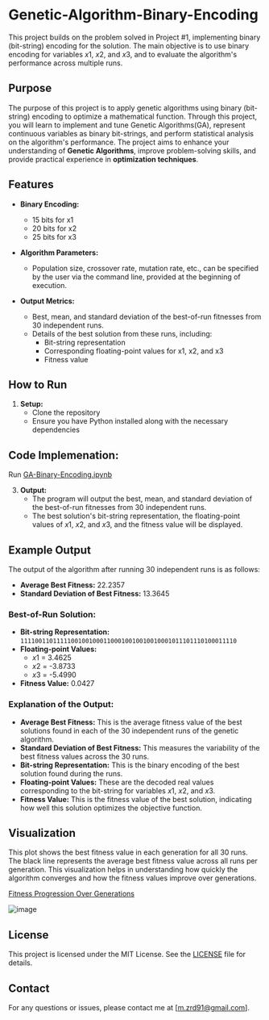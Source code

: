 # Genetic-Algorithm-Binary-Encoding

This project builds on the problem solved in Project #1, implementing binary (bit-string) encoding for the solution. The main objective is to use binary encoding for variables $x1$, $x2$, and $x3$, and to evaluate the algorithm's performance across multiple runs.

## Purpose

The purpose of this project is to apply genetic algorithms using binary (bit-string) encoding to optimize a mathematical function. Through this project, you will learn to implement and tune Genetic Algorithms(GA), represent continuous variables as binary bit-strings, and perform statistical analysis on the algorithm's performance. The project aims to enhance your understanding of **Genetic Algorithms**, improve problem-solving skills, and provide practical experience in **optimization techniques**.


## Features

- **Binary Encoding:** 
  - 15 bits for x1
  - 20 bits for x2
  - 25 bits for x3

- **Algorithm Parameters:**
  - Population size, crossover rate, mutation rate, etc., can be specified by the user via the command line, provided at the beginning of execution.

- **Output Metrics:**
  - Best, mean, and standard deviation of the best-of-run fitnesses from 30 independent runs.
  - Details of the best solution from these runs, including:
    - Bit-string representation
    - Corresponding floating-point values for x1, x2, and x3
    - Fitness value

## How to Run

1. **Setup:**
   - Clone the repository
   - Ensure you have Python installed along with the necessary dependencies

## Code Implemenation:
Run [GA-Binary-Encoding.ipynb](GA-Binary-Encoding.ipynb)


3. **Output:**
   - The program will output the best, mean, and standard deviation of the best-of-run fitnesses from 30 independent runs.
   - The best solution's bit-string representation, the floating-point values of $x1$, $x2$, and $x3$, and the fitness value will be displayed.
  
## Example Output

The output of the algorithm after running 30 independent runs is as follows:

- **Average Best Fitness:** 22.2357
- **Standard Deviation of Best Fitness:** 13.3645

### Best-of-Run Solution:

- **Bit-string Representation:** `111100110111110010010001100010010010010001011101110100011110`
- **Floating-point Values:** 
  - $x1$ = 3.4625
  - $x2$ = -3.8733
  - $x3$ = -5.4990
- **Fitness Value:** 0.0427

### Explanation of the Output:

- **Average Best Fitness:** This is the average fitness value of the best solutions found in each of the 30 independent runs of the genetic algorithm.
- **Standard Deviation of Best Fitness:** This measures the variability of the best fitness values across the 30 runs.
- **Bit-string Representation:** This is the binary encoding of the best solution found during the runs.
- **Floating-point Values:** These are the decoded real values corresponding to the bit-string for variables $x1$, $x2$, and $x3$.
- **Fitness Value:** This is the fitness value of the best solution, indicating how well this solution optimizes the objective function.


## Visualization
This plot shows the best fitness value in each generation for all 30 runs. The black line represents the average best fitness value across all runs per generation. This visualization helps in understanding how quickly the algorithm converges and how the fitness values improve over generations.

[Fitness Progression Over Generations](images/image.png)

![image](https://github.com/mzrd91/Genetic-Programming-Binary-Encoding/assets/131927177/65dcca90-6194-4540-b9e8-c460291d92d7)

## License

This project is licensed under the MIT License. See the [LICENSE](LICENSE) file for details.

## Contact

For any questions or issues, please contact me at [m.zrd91@gmail.com].
